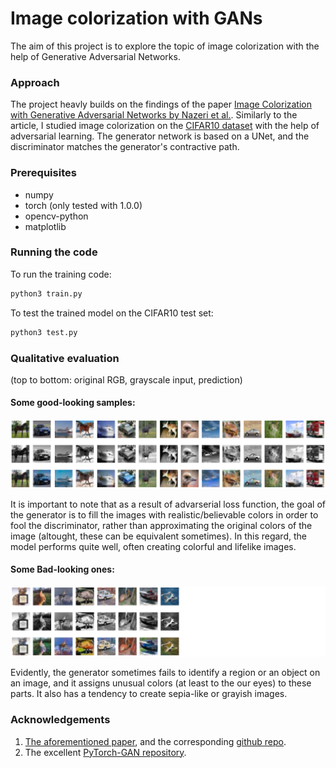 
# Image colorization with GANs

The aim of this project is to explore the topic of image colorization with the help of Generative Adversarial Networks.


### Approach
The project heavly builds on the findings of the paper [Image Colorization with Generative Adversarial Networks by Nazeri et al.](https://arxiv.org/abs/1803.05400). Similarly to the article, I studied image colorization on the [CIFAR10 dataset](https://www.cs.toronto.edu/~kriz/cifar.html) with the help of adversarial learning. The generator network is based on a UNet, and the discriminator matches the generator's contractive path.

### Prerequisites
 - numpy
 - torch (only tested with 1.0.0)
 - opencv-python
 - matplotlib

### Running the code
To run the training code:
```sh
python3 train.py
```
To test the trained model on the CIFAR10 test set:
```sh
python3 test.py
```
### Qualitative evaluation
(top to bottom: original RGB, grayscale input, prediction)
#### Some good-looking samples:
![Screenshot](imgs/img1.png)

It is important to note that as a result of advarserial loss function, the goal of the generator is to fill the images with realistic/believable colors in order to fool the discriminator, rather than approximating the original colors of the image (altought, these can be equivalent sometimes). In this regard, the model performs quite well, often creating colorful and lifelike images.

#### Some Bad-looking ones:
![Screenshot](imgs/img2.png)

Evidently, the generator sometimes fails to identify a region or an object on an image, and it assigns unusual colors (at least to the our eyes) to these parts. It also has a tendency to create sepia-like or grayish images.


### Acknowledgements
 1. [The aforementioned paper](https://arxiv.org/abs/1803.05400), and the corresponding [github repo](https://github.com/ImagingLab/Colorizing-with-GANs).
 2. The excellent [PyTorch-GAN repository](https://github.com/eriklindernoren/PyTorch-GAN).
